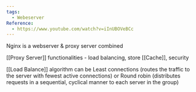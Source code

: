 ```yaml
---
tags:
  - Webeserver
Reference:
  - https://www.youtube.com/watch?v=iInUBOVeBCc
---
```

Nginx is a webserver & proxy server combined

[[Proxy Server]] functionalities - load balancing, store [[Cache]], security

[[Load Balance]]  algorithm can be Least connections (routes the traffic to the server with fewest active connections) or Round robin (distributes requests in a sequential, cyclical manner to each server in the group)

